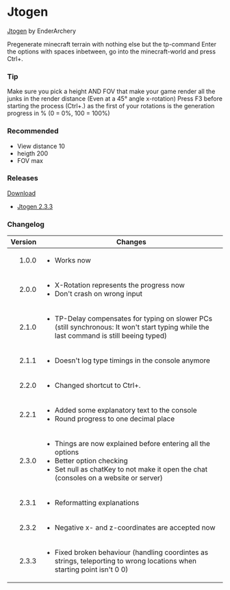 # Jtogen
[Jtogen](#releases) by EnderArchery

Pregenerate minecraft terrain with nothing else but the tp-command
Enter the options with spaces inbetween, go into the minecraft-world and press Ctrl+.

### Tip

   Make sure you pick a height AND FOV that make your game render all the junks in the render distance (Even at a 45° angle x-rotation)
   Press F3 before starting the process (Ctrl+.) as the first of your rotations is the generation progress in % (0 = 0%, 100 = 100%)

### Recommended

 - View distance 10
 - heigth 200
 - FOV max

### Releases

   [Download](./Releases/Jtogen.zip)

 - [Jtogen 2.3.3](./Releases/Jtogen_2.3.3.zip)

### Changelog

  |Version|Changes|
  |---:|---|
  |1.0.0 |<ul><li>Works now</li></ul>|
  |2.0.0 |<ul><li>X-Rotation represents the progress now</li><li>Don't crash on wrong input</li></ul>|
  |2.1.0 |<ul><li>TP-Delay compensates for typing on slower PCs (still synchronous: It won't start typing while the last command is still beeing typed)</li></ul>|
  |2.1.1 |<ul><li>Doesn't log type timings in the console anymore</li></ul>|
  |2.2.0 |<ul><li>Changed shortcut to Ctrl+.</li></ul>|
  |2.2.1 |<ul><li>Added some explanatory text to the console</li><li>Round progress to one decimal place</li></ul>|
  |2.3.0 |<ul><li>Things are now explained before entering all the options</li><li>Better option checking</li><li>Set null as chatKey to not make it open the chat (consoles on a website or server)</li></ul>|
  |2.3.1 |<ul><li>Reformatting explanations</li></ul>|
  |2.3.2 |<ul><li>Negative x- and z-coordinates are accepted now</li></ul>|
  |2.3.3 |<ul><li>Fixed broken behaviour (handling coordintes as strings, teleporting to wrong locations when starting point isn't 0 0)</li></ul>|
